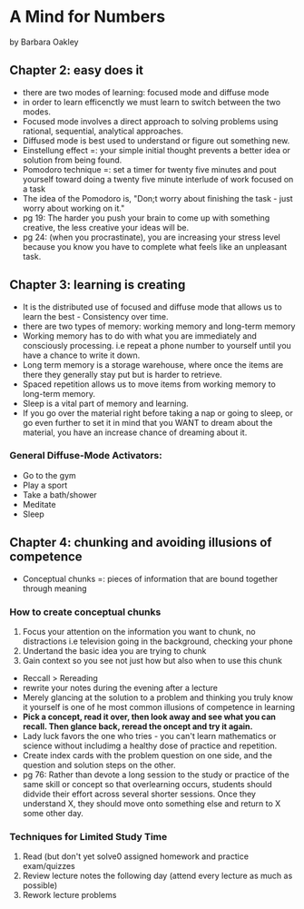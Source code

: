 # A Mind for Numbers
by Barbara Oakley

## Chapter 2: easy does it
* there are two modes of learning: focused mode and diffuse mode
* in order to learn efficenctly we must learn to switch between the two modes. 
* Focused mode involves a direct approach to solving problems using rational, sequential, analytical approaches. 
* Diffused mode is best used to understand or figure out something new. 
* Einstellung effect =: your simple initial thought prevents a better idea or solution from being found. 
* Pomodoro technique =: set a timer for twenty five minutes and pout yourself toward doing a twenty five minute interlude of work focused on a task 
* The idea of the Pomodoro is, "Don;t worry about finishing the task - just worry about working on it." 
* pg 19: The harder you push your brain to come up with something creative, the less creative your ideas will be. 
* pg 24: (when you procrastinate), you are increasing your stress level because you know you have to complete what feels like an unpleasant task. 

## Chapter 3: learning is creating
* It is the distributed use of focused and diffuse mode that allows us to learn the best - Consistency over time. 
* there are two types of memory: working memory and long-term memory
* Working memory has to do with what you are immediately and consciously processing. i.e repeat a phone number to yourself until you have a chance to write it down. 
* Long term memory is a storage warehouse, where once the items are there they generally stay put but is harder to retrieve. 
* Spaced repetition allows us to move items from working memory to long-term memory. 
* Sleep is a vital part of memory and learning. 
* If you go over the material right before taking a nap or going to sleep, or go even further to set it in mind that you WANT to dream about the material, you have an increase chance of dreaming about it. 

### General Diffuse-Mode Activators:
* Go to the gym 
* Play a sport
* Take a bath/shower
* Meditate
* Sleep 

## Chapter 4: chunking and avoiding illusions of competence 
* Conceptual chunks =: pieces of information that are bound together through meaning 
### How to create conceptual chunks
1. Focus your attention on the information you want to chunk, no distractions i.e television going in the background, checking your phone 
2. Undertand the basic idea you are trying to chunk 
3. Gain context so you see not just how but also when to use this chunk
* Reccall > Rereading 
* rewrite your notes during the evening after a lecture
* Merely glancing at the solution to a problem and thinking you truly know it yourself is one of he most common illusions of competence in learning
* **Pick a concept, read it over, then look away and see what you can recall. Then glance back, reread the oncept and try it again.**
* Lady luck favors the one who tries - you can't learn mathematics or science without includimg a healthy dose of practice and repetition. 
* Create index cards with the problem question on one side, and the question and solution steps on the other. 
* pg 76: Rather than devote a long session to the study or practice of the same skill or concept so that overlearning occurs, students should didvide their effort across several shorter sessions. Once they understand X, they should move onto something else and return to X some other day.

### Techniques for Limited Study Time
1. Read (but don't yet solve0 assigned homework and practice exam/quizzes 
2. Review lecture notes the following day (attend every lecture as much as possible) 
3. Rework lecture problems 




